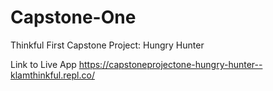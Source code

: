 # Capstone-One
Thinkful First Capstone Project: Hungry Hunter

Link to Live App
https://capstoneprojectone-hungry-hunter--klamthinkful.repl.co/
